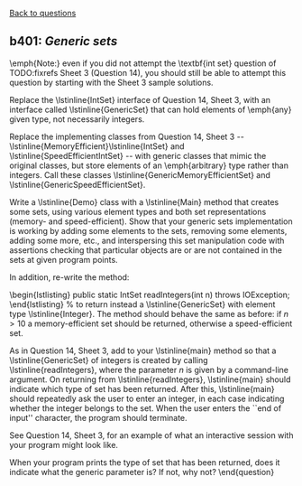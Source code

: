 [Back to questions](../README.md)

## b401: *Generic sets*

\emph{Note:} even if you did not attempt the \textbf{int set} question
of TODO:fixrefs Sheet 3 (Question 14), you should still be able to attempt this question by starting with the Sheet 3 sample solutions.

Replace the \lstinline{IntSet} interface of Question 14, Sheet 3, with an interface called \lstinline{GenericSet}
that can hold elements of \emph{any} given type, not necessarily integers.

Replace the implementing classes from Question 14, Sheet 3 -- \lstinline{MemoryEfficient}\lstinline{IntSet} and \lstinline{SpeedEfficientIntSet} -- with generic classes
that mimic the original classes, but store elements
of an \emph{arbitrary} type rather than integers.  Call these classes \lstinline{GenericMemoryEfficientSet} and \lstinline{GenericSpeedEfficientSet}.

Write a \lstinline{Demo} class with a \lstinline{Main} method that creates some sets, using various element types
and both set representations (memory- and speed-efficient).  Show that your generic sets implementation is working
by adding some elements to the sets, removing some elements, adding some more, etc., and interspersing this set
manipulation code with assertions checking that particular objects are or are not contained in the sets at given
program points.

In addition, re-write the method:

\begin{lstlisting}
public static IntSet readIntegers(int n) throws IOException;
\end{lstlisting}
%
to return instead a \lstinline{GenericSet} with element type \lstinline{Integer}.  The method should behave
the same as before: if $n > 10$ a memory-efficient set should be returned, otherwise a speed-efficient set.

As in Question 14, Sheet 3, add to your \lstinline{main} method so that a \lstinline{GenericSet} of integers is
created by calling \lstinline{readIntegers},
where the parameter $n$ is given by a command-line argument.  On returning from \lstinline{readIntegers},
\lstinline{main} should indicate which type of set has been returned.  After this, \lstinline{main}
should repeatedly ask the user to enter an integer, in each case indicating whether the integer
belongs to the set.  When the user enters the ``end of input'' character, the program should terminate.

See Question 14, Sheet 3, for an example of what an interactive session with your program might look like.

When your program prints the type of set that has been returned, does it indicate what the generic parameter
is?  If not, why not?
\end{question}
